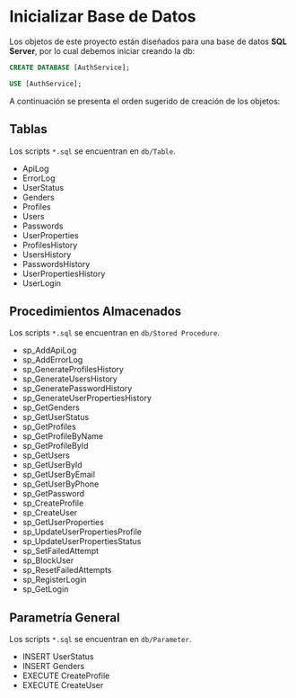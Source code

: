 
# Inicializar Base de Datos

Los objetos de este proyecto están diseñados para una base de datos **SQL Server**, por lo cual debemos iniciar creando la db:

```SQL
CREATE DATABASE [AuthService];

USE [AuthService];
```

A continuación se presenta el orden sugerido de creación de los objetos:

## Tablas
Los scripts `*.sql` se encuentran en `db/Table`.
- ApiLog
- ErrorLog
- UserStatus
- Genders
- Profiles
- Users
- Passwords
- UserProperties
- ProfilesHistory
- UsersHistory
- PasswordsHistory
- UserPropertiesHistory
- UserLogin

## Procedimientos Almacenados
Los scripts `*.sql` se encuentran en `db/Stored Procedure`.
- sp_AddApiLog
- sp_AddErrorLog
- sp_GenerateProfilesHistory
- sp_GenerateUsersHistory
- sp_GeneratePasswordHistory
- sp_GenerateUserPropertiesHistory
- sp_GetGenders
- sp_GetUserStatus
- sp_GetProfiles
- sp_GetProfileByName
- sp_GetProfileById
- sp_GetUsers
- sp_GetUserById
- sp_GetUserByEmail
- sp_GetUserByPhone
- sp_GetPassword
- sp_CreateProfile
- sp_CreateUser
- sp_GetUserProperties
- sp_UpdateUserPropertiesProfile
- sp_UpdateUserPropertiesStatus
- sp_SetFailedAttempt
- sp_BlockUser
- sp_ResetFailedAttempts
- sp_RegisterLogin
- sp_GetLogin

## Parametría General
Los scripts `*.sql` se encuentran en `db/Parameter`.
- INSERT UserStatus
- INSERT Genders
- EXECUTE CreateProfile
- EXECUTE CreateUser

